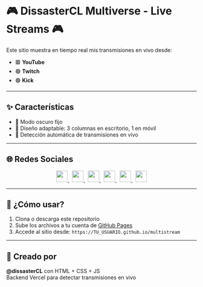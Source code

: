 # 🎮 DissasterCL Multiverse - Live Streams 🎮

Este sitio muestra en tiempo real mis transmisiones en vivo desde:

- 🟥 **YouTube**
- 🟣 **Twitch**
- 🟢 **Kick**

---

## ✨ Características

- 🌙 Modo oscuro fijo
- 📱 Diseño adaptable: 3 columnas en escritorio, 1 en móvil
- 🔴 Detección automática de transmisiones en vivo

---

## 🌐 Redes Sociales

<div align="center">

<a href="https://www.youtube.com/@dissasterCL" target="_blank">
  <img src="https://upload.wikimedia.org/wikipedia/commons/7/75/YouTube_social_white_squircle.svg" width="30" />
</a>&nbsp;
<a href="https://www.twitch.tv/dissastercl" target="_blank">
  <img src="https://upload.wikimedia.org/wikipedia/commons/5/53/Twitch_glitch_logo_white.svg" width="30" />
</a>&nbsp;
<a href="https://kick.com/dissastercl" target="_blank">
  <img src="https://raw.githubusercontent.com/wervlad/social-icons/main/kick.svg" width="30" />
</a>&nbsp;
<a href="https://facebook.com/dissastercl" target="_blank">
  <img src="https://upload.wikimedia.org/wikipedia/commons/0/05/Facebook_Logo_%282019%29.svg" width="30" />
</a>&nbsp;
<a href="https://x.com/dissastercl" target="_blank">
  <img src="https://upload.wikimedia.org/wikipedia/commons/9/9f/X_logo_2023.svg" width="30" />
</a>&nbsp;
<a href="https://www.instagram.com/dissastercl" target="_blank">
  <img src="https://upload.wikimedia.org/wikipedia/commons/a/a5/Instagram_icon.png" width="30" />
</a>

</div>

---

## 🚀 ¿Cómo usar?

1. Clona o descarga este repositorio
2. Sube los archivos a tu cuenta de [GitHub Pages](https://pages.github.com/)
3. Accede al sitio desde: `https://TU_USUARIO.github.io/multistream`

---

## 🧠 Creado por

**@dissasterCL** con HTML + CSS + JS  
Backend Vercel para detectar transmisiones en vivo
